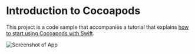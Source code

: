 # Introduction to Cocoapods

This project is a code sample that accompanies a tutorial that explains [how to start using Cocoapods with Swift](https://www.quickbytes.io/tutorials/introduction-to-cocoapods).

![Screenshot of App](https://s3.amazonaws.com/assets.quickbytes.io/uploads/tutorial_image/image/12/medium_Simulator_Screen_Shot_-_iPhone_SE_-_2018-01-17_at_11.19.01.png)
